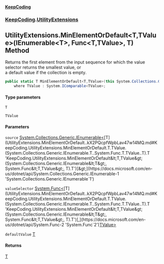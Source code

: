 #### [KeepCoding](index.md 'index')
### [KeepCoding](KeepCoding.md 'KeepCoding').[UtilityExtensions](UtilityExtensions.md 'KeepCoding.UtilityExtensions')
## UtilityExtensions.MinElementOrDefault&lt;T,TValue&gt;(IEnumerable&lt;T&gt;, Func&lt;T,TValue&gt;, T) Method
Returns the first element from the input sequence for which the value selector returns the smallest value, or  
a default value if the collection is empty.
```csharp
public static T MinElementOrDefault<T,TValue>(this System.Collections.Generic.IEnumerable<T> source, System.Func<T,TValue> valueSelector, T defaultValue=default(T))
    where TValue : System.IComparable<TValue>;
```
#### Type parameters
<a name='KeepCoding.UtilityExtensions.MinElementOrDefault.T.TValue.(System.Collections.Generic.IEnumerable.T..System.Func.T.TValue..T).T'></a>
`T`  
  
<a name='KeepCoding.UtilityExtensions.MinElementOrDefault.T.TValue.(System.Collections.Generic.IEnumerable.T..System.Func.T.TValue..T).TValue'></a>
`TValue`  
  
#### Parameters
<a name='KeepCoding.UtilityExtensions.MinElementOrDefault.T.TValue.(System.Collections.Generic.IEnumerable.T..System.Func.T.TValue..T).source'></a>
`source` [System.Collections.Generic.IEnumerable&lt;](https://docs.microsoft.com/en-us/dotnet/api/System.Collections.Generic.IEnumerable-1 'System.Collections.Generic.IEnumerable`1')[T](UtilityExtensions.MinElementOrDefault..kX2PQcpfWpbLav47w14MQ.md#KeepCoding.UtilityExtensions.MinElementOrDefault.T.TValue.(System.Collections.Generic.IEnumerable.T..System.Func.T.TValue..T).T 'KeepCoding.UtilityExtensions.MinElementOrDefault&lt;T,TValue&gt;(System.Collections.Generic.IEnumerable&lt;T&gt;, System.Func&lt;T,TValue&gt;, T).T')[&gt;](https://docs.microsoft.com/en-us/dotnet/api/System.Collections.Generic.IEnumerable-1 'System.Collections.Generic.IEnumerable`1')  
  
<a name='KeepCoding.UtilityExtensions.MinElementOrDefault.T.TValue.(System.Collections.Generic.IEnumerable.T..System.Func.T.TValue..T).valueSelector'></a>
`valueSelector` [System.Func&lt;](https://docs.microsoft.com/en-us/dotnet/api/System.Func-2 'System.Func`2')[T](UtilityExtensions.MinElementOrDefault..kX2PQcpfWpbLav47w14MQ.md#KeepCoding.UtilityExtensions.MinElementOrDefault.T.TValue.(System.Collections.Generic.IEnumerable.T..System.Func.T.TValue..T).T 'KeepCoding.UtilityExtensions.MinElementOrDefault&lt;T,TValue&gt;(System.Collections.Generic.IEnumerable&lt;T&gt;, System.Func&lt;T,TValue&gt;, T).T')[,](https://docs.microsoft.com/en-us/dotnet/api/System.Func-2 'System.Func`2')[TValue](UtilityExtensions.MinElementOrDefault..kX2PQcpfWpbLav47w14MQ.md#KeepCoding.UtilityExtensions.MinElementOrDefault.T.TValue.(System.Collections.Generic.IEnumerable.T..System.Func.T.TValue..T).TValue 'KeepCoding.UtilityExtensions.MinElementOrDefault&lt;T,TValue&gt;(System.Collections.Generic.IEnumerable&lt;T&gt;, System.Func&lt;T,TValue&gt;, T).TValue')[&gt;](https://docs.microsoft.com/en-us/dotnet/api/System.Func-2 'System.Func`2')  
  
<a name='KeepCoding.UtilityExtensions.MinElementOrDefault.T.TValue.(System.Collections.Generic.IEnumerable.T..System.Func.T.TValue..T).defaultValue'></a>
`defaultValue` [T](UtilityExtensions.MinElementOrDefault..kX2PQcpfWpbLav47w14MQ.md#KeepCoding.UtilityExtensions.MinElementOrDefault.T.TValue.(System.Collections.Generic.IEnumerable.T..System.Func.T.TValue..T).T 'KeepCoding.UtilityExtensions.MinElementOrDefault&lt;T,TValue&gt;(System.Collections.Generic.IEnumerable&lt;T&gt;, System.Func&lt;T,TValue&gt;, T).T')  
  
#### Returns
[T](UtilityExtensions.MinElementOrDefault..kX2PQcpfWpbLav47w14MQ.md#KeepCoding.UtilityExtensions.MinElementOrDefault.T.TValue.(System.Collections.Generic.IEnumerable.T..System.Func.T.TValue..T).T 'KeepCoding.UtilityExtensions.MinElementOrDefault&lt;T,TValue&gt;(System.Collections.Generic.IEnumerable&lt;T&gt;, System.Func&lt;T,TValue&gt;, T).T')  

